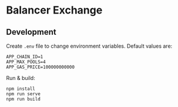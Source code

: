 # Balancer Exchange

## Development

Create `.env` file to change environment variables. Default values are:

```
APP_CHAIN_ID=1
APP_MAX_POOLS=4
APP_GAS_PRICE=100000000000
```

Run & build:

```
npm install
npm run serve
npm run build
```
